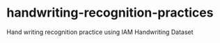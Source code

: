 # handwriting-recognition-practices
Hand writing recognition practice using IAM Handwriting Dataset
